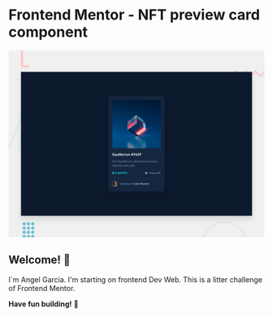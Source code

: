 # Frontend Mentor - NFT preview card component

![Design preview for the NFT preview card component coding challenge](./design/desktop-preview.jpg)

## Welcome! 👋

I´m Angel Garcia. I'm starting on frontend Dev Web. 
This is a litter challenge of Frontend Mentor.



**Have fun building!** 🚀
